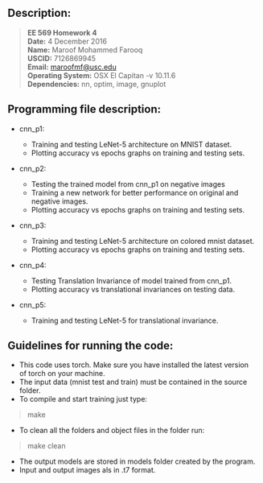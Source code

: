 ## Description:

> **EE 569 Homework 4**  
> **Date:** 4 December 2016  
> **Name:** Maroof Mohammed Farooq   
> **USCID:** 7126869945  
> **Email:** maroofmf@usc.edu  
> **Operating System:** OSX El Capitan -v 10.11.6  
> **Dependencies:** nn, optim, image, gnuplot

## Programming file description:

* cnn_p1:
    * Training and testing LeNet-5 architecture on MNIST dataset.
    * Plotting accuracy vs epochs graphs on training and testing sets.
    
* cnn_p2:
    * Testing the trained model from cnn_p1 on negative images
    * Training a new network for better performance on original and   
    negative images.
    * Plotting accuracy vs epochs graphs on training and testing sets.
    
* cnn_p3:
    * Training and testing LeNet-5 architecture on colored mnist dataset.
    * Plotting accuracy vs epochs graphs on training and testing sets.
    
* cnn_p4:
    * Testing Translation Invariance of model trained from cnn_p1.
    * Plotting accuracy vs translational invariances on testing data.
    
* cnn_p5:
    * Training and testing LeNet-5 for translational invariance.
 
## Guidelines for running the code:
 
* This code uses torch. Make sure you have installed the latest version  
 of torch on your machine.
* The input data (mnist test and train) must be contained in the source  
  folder.
* To compile and start training just type:   
> make 
* To clean all the folders and object files in the folder run:       
> make clean
* The output models are stored in models folder created by the program.  
* Input and output images als
in .t7 format.
